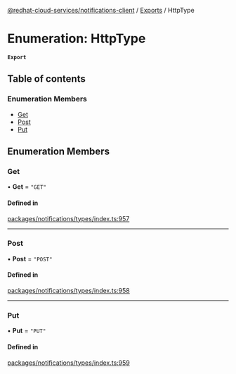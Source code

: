 [@redhat-cloud-services/notifications-client](../README.md) / [Exports](../modules.md) / HttpType

# Enumeration: HttpType

**`Export`**

## Table of contents

### Enumeration Members

- [Get](HttpType.md#get)
- [Post](HttpType.md#post)
- [Put](HttpType.md#put)

## Enumeration Members

### Get

• **Get** = ``"GET"``

#### Defined in

[packages/notifications/types/index.ts:957](https://github.com/RedHatInsights/javascript-clients/blob/master/packages/notifications/types/index.ts#L957)

___

### Post

• **Post** = ``"POST"``

#### Defined in

[packages/notifications/types/index.ts:958](https://github.com/RedHatInsights/javascript-clients/blob/master/packages/notifications/types/index.ts#L958)

___

### Put

• **Put** = ``"PUT"``

#### Defined in

[packages/notifications/types/index.ts:959](https://github.com/RedHatInsights/javascript-clients/blob/master/packages/notifications/types/index.ts#L959)
